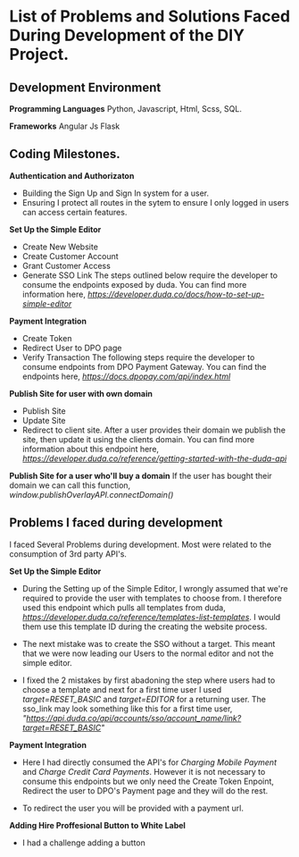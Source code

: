# List of Problems and Solutions Faced During Development of the DIY Project.


## Development Environment
**Programming Languages**
Python, Javascript, Html, Scss, SQL.

**Frameworks**
Angular Js
Flask

## Coding Milestones.
**Authentication and Authorizaton**
- Building the Sign Up and Sign In system for a user.
- Ensuring I protect all routes in the sytem to ensure I only logged in users can access certain features.

**Set Up the Simple Editor**
- Create New Website
- Create Customer Account
- Grant Customer Access
- Generate SSO Link
The steps outlined below require the developer to consume the endpoints exposed by duda. You can find more information here, 
*https://developer.duda.co/docs/how-to-set-up-simple-editor*

**Payment Integration**
- Create Token
- Redirect User to DPO page
- Verify Transaction
The following steps require the developer to consume endpoints from DPO Payment Gateway. You can find the endpoints here,
*https://docs.dpopay.com/api/index.html*

**Publish Site for user with own domain**
- Publish Site
- Update Site
- Redirect to client site.
After a user provides their domain we publish the site, then update it using the clients domain. You can find more information about this endpoint here,
*https://developer.duda.co/reference/getting-started-with-the-duda-api*


**Publish Site for a user who'll buy a domain**
If the user has bought their domain we can call this function, *window.publishOverlayAPI.connectDomain()*


## Problems I faced during development

I faced Several Problems during development. Most were related to the consumption of 3rd party API's.

**Set Up the Simple Editor**
- During the Setting up of the Simple Editor, I wrongly assumed that we're required to provide the user with templates to choose from. I therefore used this endpoint which pulls all templates from duda, *https://developer.duda.co/reference/templates-list-templates*. I would them use this template ID during the creating the website process.

- The next mistake was to create the SSO without a target. This meant that we were now leading our Users to the normal editor and not the simple editor.

- I fixed the 2 mistakes by first abadoning the step where users had to choose a template and next for a first time user I used *target=RESET_BASIC* and *target=EDITOR* for a returning user.
The sso_link may look something like this for a first time user, *"https://api.duda.co/api/accounts/sso/account_name/link?target=RESET_BASIC"*


**Payment Integration**
- Here I had directly consumed the API's for *Charging Mobile Payment* and *Charge Credit Card Payments*. However it is not necessary to consume this endpoints but we only need the Create Token Enpoint, Redirect the user to DPO's Payment page and they will do the rest.

- To redirect the user you will be provided with a payment url.


**Adding Hire Proffesional Button to White Label**
- I had a challenge adding a button 


